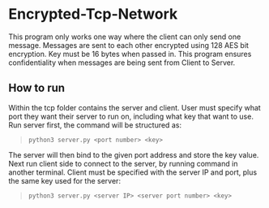 # Encrypted-Tcp-Network
This program only works one way where the client can only send one message. Messages are sent to each other encrypted using 128 AES bit encryption. Key must be 16 bytes when passed in. This program ensures confidentiality when messages are being sent from Client to Server. 

## How to run
Within the tcp folder contains the server and client. User must specify what port they want their server to run on, including what key that want to use. Run server first, the command will be structured as: 
> `python3 server.py <port number> <key>` 
> 
The server will then bind to the given port address and store the key value.  Next run client side to connect to the server, by running command in another terminal. Client must be specified with the server IP and port, plus the same key used for the server: 
> `python3 server.py <server IP> <server port number> <key>` 
